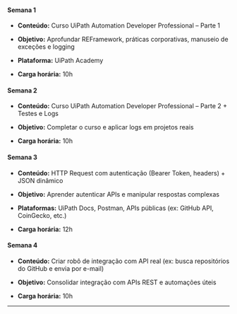 #### Semana 1

- **Conteúdo:** Curso UiPath Automation Developer Professional – Parte 1
    
- **Objetivo:** Aprofundar REFramework, práticas corporativas, manuseio de exceções e logging
    
- **Plataforma:** UiPath Academy
    
- **Carga horária:** 10h
    

#### Semana 2

- **Conteúdo:** Curso UiPath Automation Developer Professional – Parte 2 + Testes e Logs
    
- **Objetivo:** Completar o curso e aplicar logs em projetos reais
    
- **Carga horária:** 10h
    

#### Semana 3

- **Conteúdo:** HTTP Request com autenticação (Bearer Token, headers) + JSON dinâmico
    
- **Objetivo:** Aprender autenticar APIs e manipular respostas complexas
    
- **Plataformas:** UiPath Docs, Postman, APIs públicas (ex: GitHub API, CoinGecko, etc.)
    
- **Carga horária:** 12h
    

#### Semana 4

- **Conteúdo:** Criar robô de integração com API real (ex: busca repositórios do GitHub e envia por e-mail)
    
- **Objetivo:** Consolidar integração com APIs REST e automações úteis
    
- **Carga horária:** 10h
    

---